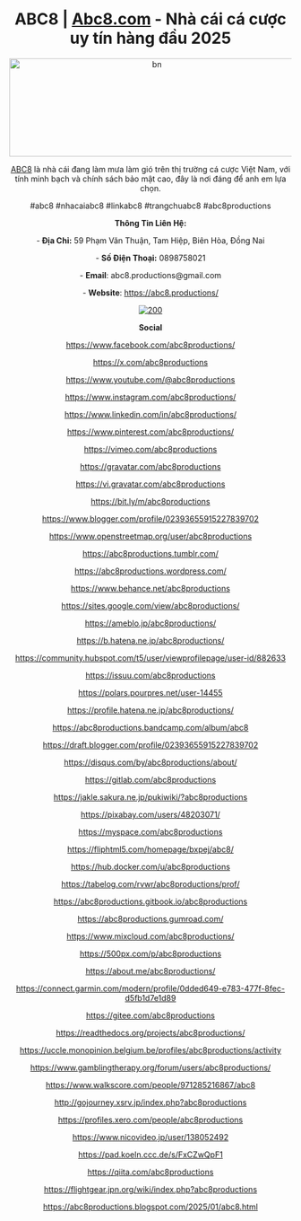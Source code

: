 <h1 style="text-align: center;">ABC8 | <a class="in-cell-link" href="http://abc8.com/" target="_blank">Abc8.com</a> - Nh&agrave; c&aacute;i c&aacute; cược uy t&iacute;n h&agrave;ng đầu 2025</h1>
<p style="text-align: center;"><a href="https://ibb.co/pzfhPgD"><img src="https://i.ibb.co/Kq2KGYZ/bn.jpg" alt="bn" width="511" height="175" border="0" /></a></p>
<p dir="ltr" style="text-align: center;"><a href="https://abc8.productions/">ABC8</a>&nbsp;l&agrave; nh&agrave; c&aacute;i đang l&agrave;m mưa l&agrave;m gi&oacute; tr&ecirc;n thị trường c&aacute; cược Việt Nam, với t&iacute;nh minh bạch v&agrave; ch&iacute;nh s&aacute;ch bảo mật cao, đ&acirc;y l&agrave; nơi đ&aacute;ng để anh em lựa chọn.</p>
<p dir="ltr" style="text-align: center;">#abc8 #nhacaiabc8 #linkabc8 #trangchuabc8 #abc8productions</p>
<p dir="ltr" style="text-align: center;"><strong>Th&ocirc;ng Tin Li&ecirc;n Hệ:</strong></p>
<p dir="ltr" style="text-align: center;">-<strong>&nbsp;Địa Chỉ:</strong>&nbsp;59 Phạm Văn Thuận, Tam Hiệp, Bi&ecirc;n H&ograve;a, Đồng Nai</p>
<p dir="ltr" style="text-align: center;">-&nbsp;<strong>Số Điện Thoại:</strong>&nbsp;0898758021</p>
<p dir="ltr" style="text-align: center;">-&nbsp;<strong>Email</strong>: abc8.productions@gmail.com</p>
<p dir="ltr" style="text-align: center;">-&nbsp;<strong>Website</strong>:&nbsp;<a href="https://abc8.productions/">https://abc8.productions/</a></p>
<p style="text-align: center;"><a href="https://imgbb.com/"><img src="https://i.ibb.co/qNb8fSx/200.jpg" alt="200" border="0" /></a></p>
<p dir="ltr" style="text-align: center;"><strong>Social</strong></p>
<p dir="ltr" style="text-align: center;"><a href="https://www.facebook.com/abc8productions/">https://www.facebook.com/abc8productions/</a></p>
<p dir="ltr" style="text-align: center;"><a href="https://x.com/abc8productions">https://x.com/abc8productions</a></p>
<p dir="ltr" style="text-align: center;"><a href="https://www.youtube.com/@abc8productions">https://www.youtube.com/@abc8productions</a></p>
<p dir="ltr" style="text-align: center;"><a href="https://www.instagram.com/abc8productions/">https://www.instagram.com/abc8productions/</a></p>
<p dir="ltr" style="text-align: center;"><a href="https://www.linkedin.com/in/abc8productions/">https://www.linkedin.com/in/abc8productions/</a></p>
<p dir="ltr" style="text-align: center;"><a href="https://www.pinterest.com/abc8productions/">https://www.pinterest.com/abc8productions/</a></p>
<p dir="ltr" style="text-align: center;"><a href="https://vimeo.com/abc8productions">https://vimeo.com/abc8productions</a></p>
<p dir="ltr" style="text-align: center;"><a href="https://gravatar.com/abc8productions">https://gravatar.com/abc8productions</a></p>
<p dir="ltr" style="text-align: center;"><a href="https://vi.gravatar.com/abc8productions">https://vi.gravatar.com/abc8productions</a></p>
<p dir="ltr" style="text-align: center;"><a href="https://bit.ly/m/abc8productions">https://bit.ly/m/abc8productions</a></p>
<p dir="ltr" style="text-align: center;"><a href="https://www.blogger.com/profile/02393655915227839702">https://www.blogger.com/profile/02393655915227839702</a></p>
<p dir="ltr" style="text-align: center;"><a href="https://www.openstreetmap.org/user/abc8productions">https://www.openstreetmap.org/user/abc8productions</a></p>
<p dir="ltr" style="text-align: center;"><a href="https://abc8productions.tumblr.com/">https://abc8productions.tumblr.com/</a></p>
<p dir="ltr" style="text-align: center;"><a href="https://abc8productions.wordpress.com/">https://abc8productions.wordpress.com/</a></p>
<p dir="ltr" style="text-align: center;"><a href="https://www.behance.net/abc8productions">https://www.behance.net/abc8productions</a></p>
<p dir="ltr" style="text-align: center;"><a href="https://sites.google.com/view/abc8productions/">https://sites.google.com/view/abc8productions/</a></p>
<p dir="ltr" style="text-align: center;"><a href="https://ameblo.jp/abc8productions/">https://ameblo.jp/abc8productions/</a></p>
<p dir="ltr" style="text-align: center;"><a href="https://b.hatena.ne.jp/abc8productions/">https://b.hatena.ne.jp/abc8productions/</a></p>
<p dir="ltr" style="text-align: center;"><a href="https://community.hubspot.com/t5/user/viewprofilepage/user-id/882633">https://community.hubspot.com/t5/user/viewprofilepage/user-id/882633</a></p>
<p dir="ltr" style="text-align: center;"><a href="https://issuu.com/abc8productions">https://issuu.com/abc8productions</a></p>
<p dir="ltr" style="text-align: center;"><a href="https://polars.pourpres.net/user-14455">https://polars.pourpres.net/user-14455</a></p>
<p dir="ltr" style="text-align: center;"><a href="https://profile.hatena.ne.jp/abc8productions/">https://profile.hatena.ne.jp/abc8productions/</a></p>
<p dir="ltr" style="text-align: center;"><a href="https://abc8productions.bandcamp.com/album/abc8">https://abc8productions.bandcamp.com/album/abc8</a></p>
<p dir="ltr" style="text-align: center;"><a href="https://draft.blogger.com/profile/02393655915227839702">https://draft.blogger.com/profile/02393655915227839702</a></p>
<p dir="ltr" style="text-align: center;"><a href="https://disqus.com/by/abc8productions/about/">https://disqus.com/by/abc8productions/about/</a></p>
<p dir="ltr" style="text-align: center;"><a href="https://gitlab.com/abc8productions">https://gitlab.com/abc8productions</a></p>
<p dir="ltr" style="text-align: center;"><a href="https://jakle.sakura.ne.jp/pukiwiki/?abc8productions">https://jakle.sakura.ne.jp/pukiwiki/?abc8productions</a></p>
<p dir="ltr" style="text-align: center;"><a href="https://pixabay.com/users/48203071/">https://pixabay.com/users/48203071/</a></p>
<p dir="ltr" style="text-align: center;"><a href="https://myspace.com/abc8productions">https://myspace.com/abc8productions</a></p>
<p dir="ltr" style="text-align: center;"><a href="https://fliphtml5.com/homepage/bxpej/abc8/">https://fliphtml5.com/homepage/bxpej/abc8/</a></p>
<p dir="ltr" style="text-align: center;"><a href="https://hub.docker.com/u/abc8productions">https://hub.docker.com/u/abc8productions</a></p>
<p dir="ltr" style="text-align: center;"><a href="https://tabelog.com/rvwr/abc8productions/prof/">https://tabelog.com/rvwr/abc8productions/prof/</a></p>
<p dir="ltr" style="text-align: center;"><a href="https://abc8productions.gitbook.io/abc8productions">https://abc8productions.gitbook.io/abc8productions</a></p>
<p dir="ltr" style="text-align: center;"><a href="https://abc8productions.gumroad.com/">https://abc8productions.gumroad.com/</a></p>
<p dir="ltr" style="text-align: center;"><a href="https://www.mixcloud.com/abc8productions/">https://www.mixcloud.com/abc8productions/</a></p>
<p dir="ltr" style="text-align: center;"><a href="https://500px.com/p/abc8productions">https://500px.com/p/abc8productions</a></p>
<p dir="ltr" style="text-align: center;"><a href="https://about.me/abc8productions/">https://about.me/abc8productions/</a></p>
<p dir="ltr" style="text-align: center;"><a href="https://connect.garmin.com/modern/profile/0dded649-e783-477f-8fec-d5fb1d7e1d89">https://connect.garmin.com/modern/profile/0dded649-e783-477f-8fec-d5fb1d7e1d89</a></p>
<p dir="ltr" style="text-align: center;"><a href="https://gitee.com/abc8productions">https://gitee.com/abc8productions</a></p>
<p dir="ltr" style="text-align: center;"><a href="https://readthedocs.org/projects/abc8productions/">https://readthedocs.org/projects/abc8productions/</a></p>
<p dir="ltr" style="text-align: center;"><a href="https://uccle.monopinion.belgium.be/profiles/abc8productions/activity">https://uccle.monopinion.belgium.be/profiles/abc8productions/activity</a></p>
<p dir="ltr" style="text-align: center;"><a href="https://www.gamblingtherapy.org/forum/users/abc8productions/">https://www.gamblingtherapy.org/forum/users/abc8productions/</a></p>
<p dir="ltr" style="text-align: center;"><a href="https://www.walkscore.com/people/971285216867/abc8">https://www.walkscore.com/people/971285216867/abc8</a></p>
<p dir="ltr" style="text-align: center;"><a href="http://gojourney.xsrv.jp/index.php?abc8productions">http://gojourney.xsrv.jp/index.php?abc8productions</a></p>
<p dir="ltr" style="text-align: center;"><a href="https://profiles.xero.com/people/abc8productions">https://profiles.xero.com/people/abc8productions</a></p>
<p dir="ltr" style="text-align: center;"><a href="https://www.nicovideo.jp/user/138052492">https://www.nicovideo.jp/user/138052492</a></p>
<p dir="ltr" style="text-align: center;"><a href="https://pad.koeln.ccc.de/s/FxCZwQpF1">https://pad.koeln.ccc.de/s/FxCZwQpF1</a></p>
<p dir="ltr" style="text-align: center;"><a href="https://qiita.com/abc8productions">https://qiita.com/abc8productions</a></p>
<p dir="ltr" style="text-align: center;"><a href="https://flightgear.jpn.org/wiki/index.php?abc8productions">https://flightgear.jpn.org/wiki/index.php?abc8productions</a></p>
<p dir="ltr" style="text-align: center;"><a href="https://abc8productions.blogspot.com/2025/01/abc8.html">https://abc8productions.blogspot.com/2025/01/abc8.html</a></p>
<p style="text-align: center;">&nbsp;</p>